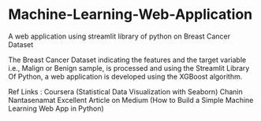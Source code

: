 # Machine-Learning-Web-Application
A web application using streamlit library of python on Breast Cancer Dataset 

The Breast Cancer Dataset indicating the features and the target variable i.e., Malign or Benign sample, is processed and using the Streamlit Library Of Python, a web application is developed using the XGBoost algorithm.

Ref Links : Coursera (Statistical Data Visualization with Seaborn)
            Chanin Nantasenamat Excellent Article on Medium (How to Build a Simple Machine Learning Web App in Python)
